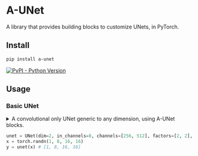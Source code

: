 # A-UNet

A library that provides building blocks to customize UNets, in PyTorch.

## Install
```bash
pip install a-unet
```

[![PyPI - Python Version](https://img.shields.io/pypi/v/a-unet?style=flat&colorA=black&colorB=black)](https://pypi.org/project/a-unet/)


## Usage

### Basic UNet

<details> <summary> A convolutional only UNet generic to any dimension, using A-UNet blocks. </summary>

[`examples/unet_basic.py`](examples/unet_basic.py)

```py
from typing import List
from a_unet.blocks import DownsampleT, Repeat, ResnetBlockT, Skip, UpsampleT
from torch import nn

def UNet(
    dim: int,
    in_channels: int,
    channels: List[int],
    factors: List[int],
    blocks: List[int],
) -> nn.Module:
    # Check lengths
    n_layers = len(channels)
    assert n_layers == len(factors) and n_layers == len(blocks), "lengths must match"

    # Define convolutional blocks types with provided dimensions
    Downsample = DownsampleT(dim=dim)
    Upsample = UpsampleT(dim=dim)
    ResnetBlock = ResnetBlockT(dim=dim)

    # Resnet stack
    def Block(channels: int, n_blocks: int) -> nn.Module:
        resnet_block = ResnetBlock(in_channels=channels, out_channels=channels)
        resnet_stack = Repeat(resnet_block, times=n_blocks)
        return resnet_stack

    # Build UNet recursively
    def build(i: int) -> nn.Module:
        if i == n_layers:
            return nn.Identity()
        n_channels = channels[i - 1] if i > 0 else in_channels
        factor = factors[i]

        return Skip(
            Downsample(factor=factor, in_channels=n_channels, out_channels=channels[i]),
            Block(channels=channels[i], n_blocks=blocks[i]),
            build(i + 1),
            Block(channels=channels[i], n_blocks=blocks[i]),
            Upsample(factor=factor, in_channels=channels[i], out_channels=n_channels),
        )

    return build(0)

```

</details>

```py
unet = UNet(dim=2, in_channels=8, channels=[256, 512], factors=[2, 2], blocks=[2, 2])
x = torch.randn(1, 8, 16, 16)
y = unet(x) # [1, 8, 16, 16]
```

